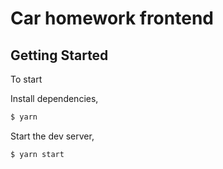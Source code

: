 # Car homework frontend

## Getting Started


To start


Install dependencies,

```bash
$ yarn
```

Start the dev server,

```bash
$ yarn start
```
